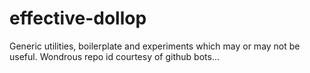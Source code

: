 # effective-dollop
Generic utilities, boilerplate and experiments which may or may not be useful. Wondrous repo id courtesy of github bots... 
